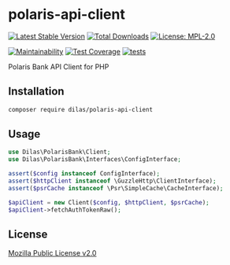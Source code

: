 # polaris-api-client

[![Latest Stable Version](https://img.shields.io/github/v/release/brokeyourbike/fcmb-api-client-php)](https://github.com/brokeyourbike/fcmb-api-client-php/releases)
[![Total Downloads](https://poser.pugx.org/brokeyourbike/fcmb-api-client/downloads)](https://packagist.org/packages/brokeyourbike/fcmb-api-client)
[![License: MPL-2.0](https://img.shields.io/badge/license-MPL--2.0-purple.svg)](https://github.com/brokeyourbike/fcmb-api-client-php/blob/main/LICENSE)

[![Maintainability](https://api.codeclimate.com/v1/badges/d38ab570bbbdbe2ac34e/maintainability)](https://codeclimate.com/github/brokeyourbike/fcmb-api-client-php/maintainability)
[![Test Coverage](https://api.codeclimate.com/v1/badges/d38ab570bbbdbe2ac34e/test_coverage)](https://codeclimate.com/github/brokeyourbike/fcmb-api-client-php/test_coverage)
[![tests](https://github.com/brokeyourbike/polaris-api-client-php/actions/workflows/tests.yml/badge.svg)](https://github.com/brokeyourbike/polaris-api-client-php/actions/workflows/tests.yml)

Polaris Bank API Client for PHP

## Installation

```bash
composer require dilas/polaris-api-client
```

## Usage

```php
use Dilas\PolarisBank\Client;
use Dilas\PolarisBank\Interfaces\ConfigInterface;

assert($config instanceof ConfigInterface);
assert($httpClient instanceof \GuzzleHttp\ClientInterface);
assert($psrCache instanceof \Psr\SimpleCache\CacheInterface);

$apiClient = new Client($config, $httpClient, $psrCache);
$apiClient->fetchAuthTokenRaw();
```

## License
[Mozilla Public License v2.0](https://github.com/brokeyourbike/polaris-api-client-php/blob/main/LICENSE)
